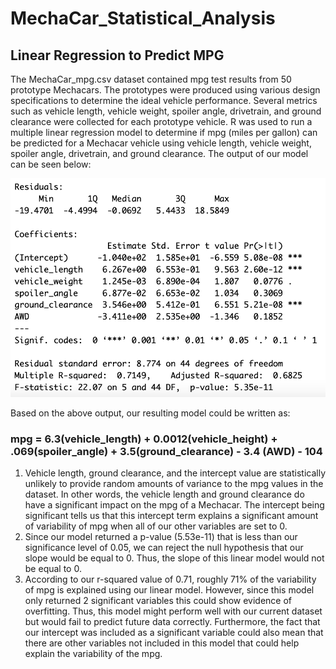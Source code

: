 # MechaCar_Statistical_Analysis
## Linear Regression to Predict MPG
The MechaCar_mpg.csv dataset contained mpg test results from 50 prototype Mechacars. The prototypes were produced using various design specifications to determine the ideal vehicle performance. Several metrics such as vehicle length, vehicle weight, spoiler angle, drivetrain, and ground clearance were collected for each prototype vehicle. R was used to run a multiple linear regression model to determine if mpg (miles per gallon) can be predicted for a Mechacar vehicle using vehicle length, vehicle weight, spoiler angle, drivetrain, and ground clearance. The output of our model can be seen below:

![This is an image](https://github.com/dsilvaggio/MechaCar_Statistical_Analysis/blob/main/Resources/Screen%20Shot%202022-06-02%20at%202.44.55%20PM.png)

Based on the above output, our resulting model could be written as:

### mpg = 6.3(vehicle_length) + 0.0012(vehicle_height) + .069(spoiler_angle) + 3.5(ground_clearance) - 3.4 (AWD) - 104

1) Vehicle length, ground clearance, and the intercept value are statistically unlikely to provide random amounts of variance to the mpg values in the dataset. In other words, the vehicle length and ground clearance do have a significant impact on the mpg of a Mechacar. The intercept being significant tells us that this intercept term explains a significant amount of variability of mpg when all of our other variables are set to 0.  
2) Since our model returned a p-value (5.53e-11) that is less than our significance level of 0.05, we can reject the null hypothesis that our slope would be equal to 0. Thus, the slope of this linear model would not be equal to 0.
3) According to our r-squared value of 0.71, roughly 71% of the variability  of mpg is explained using our linear model. However, since this model only returned 2 significant variables this could show evidence of overfitting. Thus, this model might perform well with our current dataset but would fail to predict future data correctly. Furthermore, the fact that our intercept was included as a significant variable could also mean that there are other variables not included in this model that could help explain the variability of the mpg. 

